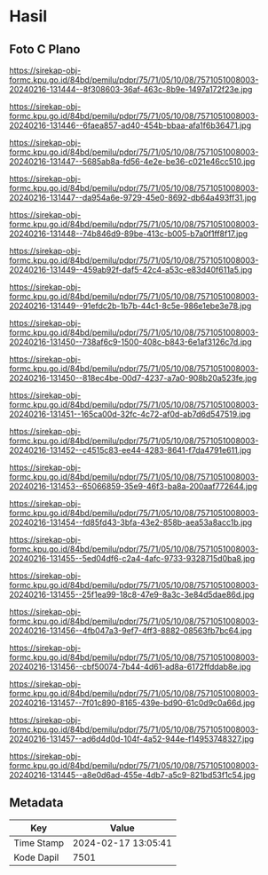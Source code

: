# Hasil

## Foto C Plano

https://sirekap-obj-formc.kpu.go.id/84bd/pemilu/pdpr/75/71/05/10/08/7571051008003-20240216-131444--8f308603-36af-463c-8b9e-1497a172f23e.jpg

https://sirekap-obj-formc.kpu.go.id/84bd/pemilu/pdpr/75/71/05/10/08/7571051008003-20240216-131446--6faea857-ad40-454b-bbaa-afa1f6b36471.jpg

https://sirekap-obj-formc.kpu.go.id/84bd/pemilu/pdpr/75/71/05/10/08/7571051008003-20240216-131447--5685ab8a-fd56-4e2e-be36-c021e46cc510.jpg

https://sirekap-obj-formc.kpu.go.id/84bd/pemilu/pdpr/75/71/05/10/08/7571051008003-20240216-131447--da954a6e-9729-45e0-8692-db64a493ff31.jpg

https://sirekap-obj-formc.kpu.go.id/84bd/pemilu/pdpr/75/71/05/10/08/7571051008003-20240216-131448--74b846d9-89be-413c-b005-b7a0f1ff8f17.jpg

https://sirekap-obj-formc.kpu.go.id/84bd/pemilu/pdpr/75/71/05/10/08/7571051008003-20240216-131449--459ab92f-daf5-42c4-a53c-e83d40f611a5.jpg

https://sirekap-obj-formc.kpu.go.id/84bd/pemilu/pdpr/75/71/05/10/08/7571051008003-20240216-131449--91efdc2b-1b7b-44c1-8c5e-986e1ebe3e78.jpg

https://sirekap-obj-formc.kpu.go.id/84bd/pemilu/pdpr/75/71/05/10/08/7571051008003-20240216-131450--738af6c9-1500-408c-b843-6e1af3126c7d.jpg

https://sirekap-obj-formc.kpu.go.id/84bd/pemilu/pdpr/75/71/05/10/08/7571051008003-20240216-131450--818ec4be-00d7-4237-a7a0-908b20a523fe.jpg

https://sirekap-obj-formc.kpu.go.id/84bd/pemilu/pdpr/75/71/05/10/08/7571051008003-20240216-131451--165ca00d-32fc-4c72-af0d-ab7d6d547519.jpg

https://sirekap-obj-formc.kpu.go.id/84bd/pemilu/pdpr/75/71/05/10/08/7571051008003-20240216-131452--c4515c83-ee44-4283-8641-f7da4791e611.jpg

https://sirekap-obj-formc.kpu.go.id/84bd/pemilu/pdpr/75/71/05/10/08/7571051008003-20240216-131453--65066859-35e9-46f3-ba8a-200aaf772644.jpg

https://sirekap-obj-formc.kpu.go.id/84bd/pemilu/pdpr/75/71/05/10/08/7571051008003-20240216-131454--fd85fd43-3bfa-43e2-858b-aea53a8acc1b.jpg

https://sirekap-obj-formc.kpu.go.id/84bd/pemilu/pdpr/75/71/05/10/08/7571051008003-20240216-131455--5ed04df6-c2a4-4afc-9733-9328715d0ba8.jpg

https://sirekap-obj-formc.kpu.go.id/84bd/pemilu/pdpr/75/71/05/10/08/7571051008003-20240216-131455--25f1ea99-18c8-47e9-8a3c-3e84d5dae86d.jpg

https://sirekap-obj-formc.kpu.go.id/84bd/pemilu/pdpr/75/71/05/10/08/7571051008003-20240216-131456--4fb047a3-9ef7-4ff3-8882-08563fb7bc64.jpg

https://sirekap-obj-formc.kpu.go.id/84bd/pemilu/pdpr/75/71/05/10/08/7571051008003-20240216-131456--cbf50074-7b44-4d61-ad8a-6172ffddab8e.jpg

https://sirekap-obj-formc.kpu.go.id/84bd/pemilu/pdpr/75/71/05/10/08/7571051008003-20240216-131457--7f01c890-8165-439e-bd90-61c0d9c0a66d.jpg

https://sirekap-obj-formc.kpu.go.id/84bd/pemilu/pdpr/75/71/05/10/08/7571051008003-20240216-131457--ad6d4d0d-104f-4a52-944e-f14953748327.jpg

https://sirekap-obj-formc.kpu.go.id/84bd/pemilu/pdpr/75/71/05/10/08/7571051008003-20240216-131445--a8e0d6ad-455e-4db7-a5c9-821bd53f1c54.jpg


## Metadata

| Key        | Value               |
| ---------- | ------------------- |
| Time Stamp | 2024-02-17 13:05:41 |
| Kode Dapil | 7501                |



